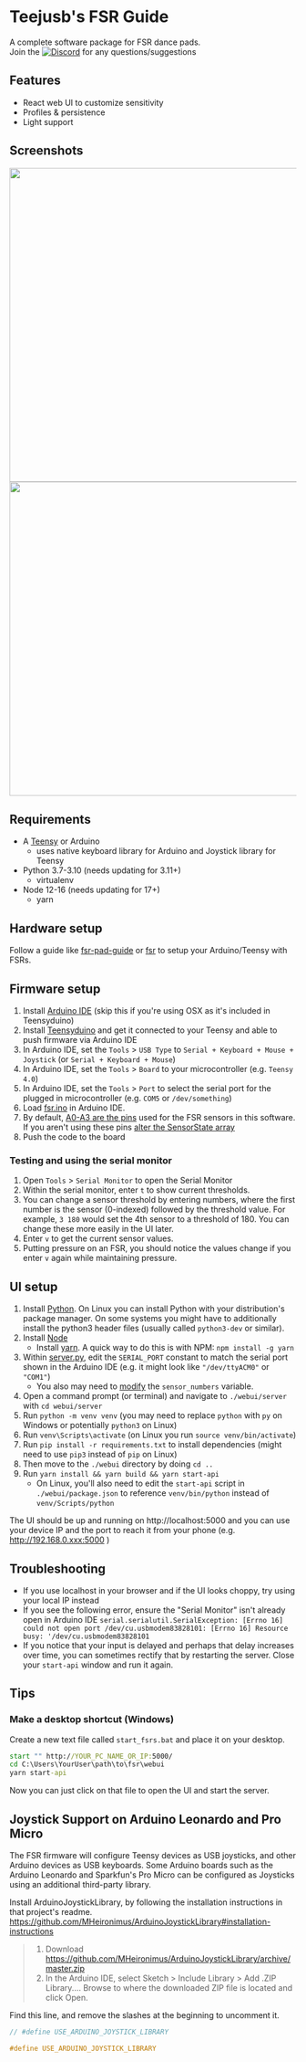 # Teejusb's FSR Guide
A complete software package for FSR dance pads.  
Join the [![Discord](https://img.shields.io/discord/778312862425939998?color=5865F2&label=Discord&logo=discord&logoColor=white)](https://discord.com/invite/RamvtwuEF2) for any questions/suggestions

## Features
- React web UI to customize sensitivity 
- Profiles & persistence
- Light support

## Screenshots
<img src="./img/fsr2.gif" width="550">

<img src="./img/fsr1.gif" width="550">


## Requirements
- A [Teensy](https://www.pjrc.com/store/index.html) or Arduino
  - uses native keyboard library for Arduino and Joystick library for Teensy
- Python 3.7-3.10 (needs updating for 3.11+)
    - virtualenv
- Node 12-16 (needs updating for 17+)
  - yarn

## Hardware setup
Follow a guide like [fsr-pad-guide](https://github.com/Sereni/fsr-pad-guide) or [fsr](https://github.com/vlnguyen/itg-fsr/tree/master/fsr) to setup your Arduino/Teensy with FSRs.

## Firmware setup
1. Install [Arduino IDE](https://www.arduino.cc/en/software) (skip this if you're using OSX as it's included in Teensyduino)
1. Install [Teensyduino](https://www.pjrc.com/teensy/td_download.html) and get it connected to your Teensy and able to push firmware via Arduino IDE
1. In Arduino IDE, set the `Tools` > `USB Type` to `Serial + Keyboard + Mouse + Joystick` (or `Serial + Keyboard + Mouse`)
1. In Arduino IDE, set the `Tools` > `Board` to your microcontroller (e.g. `Teensy 4.0`)
1. In Arduino IDE, set the `Tools` > `Port` to select the serial port for the plugged in microcontroller (e.g. `COM5` or `/dev/something`)
1. Load [fsr.ino](./fsr.ino) in Arduino IDE.
1. By default, [A0-A3 are the pins](https://forum.pjrc.com/teensy40_pinout1.png) used for the FSR sensors in this software. If you aren't using these pins [alter the SensorState array](./fsr.ino#L658-L663)
1. Push the code to the board

### Testing and using the serial monitor
1. Open `Tools` > `Serial Monitor` to open the Serial Monitor
1. Within the serial monitor, enter `t` to show current thresholds.
1. You can change a sensor threshold by entering numbers, where the first number is the sensor (0-indexed) followed by the threshold value. For example, `3 180` would set the 4th sensor to a threshold of 180.  You can change these more easily in the UI later.
1. Enter `v` to get the current sensor values.
1. Putting pressure on an FSR, you should notice the values change if you enter `v` again while maintaining pressure.


## UI setup
1. Install [Python](https://www.python.org/downloads/). On Linux you can install Python with your distribution's package manager. On some systems you might have to additionally install the python3 header files (usually called `python3-dev` or similar).
1. Install [Node](https://nodejs.org/en/download/)
    - Install [yarn](https://classic.yarnpkg.com/en/docs/install#windows-stable). A quick way to do this is with NPM: `npm install -g yarn`
1. Within [server.py](./webui/server/server.py), edit the `SERIAL_PORT` constant to match the serial port shown in the Arduino IDE (e.g. it might look like `"/dev/ttyACM0"` or `"COM1"`)
    - You also may need to [modify](https://github.com/teejusb/fsr/pull/1#discussion_r514585060) the `sensor_numbers` variable.
1. Open a command prompt (or terminal) and navigate to `./webui/server` with `cd webui/server`
1. Run `python -m venv venv` (you may need to replace `python` with `py` on Windows or potentially `python3` on Linux)
1. Run `venv\Scripts\activate` (on Linux you run `source venv/bin/activate`)
1. Run `pip install -r requirements.txt` to install dependencies (might need to use `pip3` instead of `pip` on Linux)
1. Then move to the `./webui` directory by doing `cd ..`
1. Run `yarn install && yarn build && yarn start-api`
    - On Linux, you'll also need to edit the `start-api` script in `./webui/package.json` to reference `venv/bin/python` instead of `venv/Scripts/python`

The UI should be up and running on http://localhost:5000 and you can use your device IP and the port to reach it from your phone (e.g. http://192.168.0.xxx:5000 )


## Troubleshooting 
- If you use localhost in your browser and if the UI looks choppy, try using your local IP instead
- If you see the following error, ensure the "Serial Monitor" isn't already open in Arduino IDE `serial.serialutil.SerialException: [Errno 16] could not open port /dev/cu.usbmodem83828101: [Errno 16] Resource busy: '/dev/cu.usbmodem83828101`
- If you notice that your input is delayed and perhaps that delay increases over time, you can sometimes rectify that by restarting the server. Close your `start-api` window and run it again.

## Tips
### Make a desktop shortcut (Windows)
Create a new text file called `start_fsrs.bat` and place it on your desktop.
```bat
start "" http://YOUR_PC_NAME_OR_IP:5000/
cd C:\Users\YourUser\path\to\fsr\webui
yarn start-api
```
Now you can just click on that file to open the UI and start the server.


## Joystick Support on Arduino Leonardo and Pro Micro

The FSR firmware will configure Teensy devices as USB joysticks, and other Arduino devices as USB keyboards. Some Arduino boards such as the Arduino Leonardo and Sparkfun's Pro Micro can be configured as Joysticks using an additional third-party library.

Install ArduinoJoystickLibrary, by following the installation instructions in that project's readme. https://github.com/MHeironimus/ArduinoJoystickLibrary#installation-instructions

> 1. Download https://github.com/MHeironimus/ArduinoJoystickLibrary/archive/master.zip
> 2. In the Arduino IDE, select Sketch > Include Library > Add .ZIP Library.... Browse to where the downloaded ZIP file is located and click Open.

Find this line, and remove the slashes at the beginning to uncomment it.
```c++
// #define USE_ARDUINO_JOYSTICK_LIBRARY
```

```c++
#define USE_ARDUINO_JOYSTICK_LIBRARY
```
